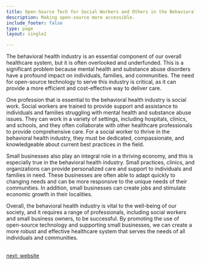```yaml
---
title: Open-Source Tech for Social Workers and Others in the Behavioral Health  Industry
description: Making open-source more accessible.
include_footer: false
type: page
layout: single2

---
```


<p>
The behavioral health industry is an essential component of our overall healthcare system, but it is often overlooked and underfunded. This is a significant problem because mental health and substance abuse disorders have a profound impact on individuals, families, and communities. The need for open-source technology to serve this industry is critical, as it can provide a more efficient and cost-effective way to deliver care.

One profession that is essential to the behavioral health industry is social work. Social workers are trained to provide support and assistance to individuals and families struggling with mental health and substance abuse issues. They can work in a variety of settings, including hospitals, clinics, and schools, and they often collaborate with other healthcare professionals to provide comprehensive care. For a social worker to thrive in the behavioral health industry, they must be dedicated, compassionate, and knowledgeable about current best practices in the field.

Small businesses also play an integral role in a thriving economy, and this is especially true in the behavioral health industry. Small practices, clinics, and organizations can provide personalized care and support to individuals and families in need. These businesses are often able to adapt quickly to changing needs and can be more responsive to the unique needs of their communities. In addition, small businesses can create jobs and stimulate economic growth in their localities.

Overall, the behavioral health industry is vital to the well-being of our society, and it requires a range of professionals, including social workers and small business owners, to be successful. By promoting the use of open-source technology and supporting small businesses, we can create a more robust and effective healthcare system that serves the needs of all individuals and communities.

<br>
<a href="https://workdojos.com/socialworker/website">next: website</a>
<br>
</p>